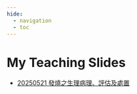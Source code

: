 ```yaml
---
hide:
  - navigation
  - toc
---
```


# My Teaching Slides

- [20250521 發燒之生理病理、評估及處置](20250521_fever.html)
